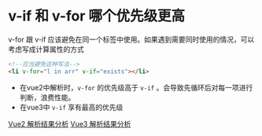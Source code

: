 # v-if 和 v-for 哪个优先级更高

v-for 跟 v-if 应该避免在同一个标签中使用。如果遇到需要同时使用的情况，可以考虑写成计算属性的方式

```html
<!--应当避免这种写法-->
<li v-for="l in arr" v-if="exists"></li>
```

- 在vue2中解析时，`v-for` 的优先级高于 `v-if` 。会导致先循环后对每一项进行判断，浪费性能。
- 在vue3中 `v-if` 享有最高的优先级

<Bookmark>[Vue2 解析结果分析](https://v2.template-explorer.vuejs.org/#%3Cdiv%3E%3Cli%20v-for%3D%22l%20in%20arr%22%20v-if%3D%22exists%22%3E%3C%2Fli%3E%3C%2Fdiv%3E)</Bookmark>
<Bookmark>[Vue3 解析结果分析](https://vue-next-template-explorer.netlify.app/#eyJzcmMiOiI8bGkgdi1mb3I9XCJsIGluIGFyclwiIHYtaWY9XCJleGlzdHNcIj48L2xpPiIsIm9wdGlvbnMiOnt9fQ==)</Bookmark>